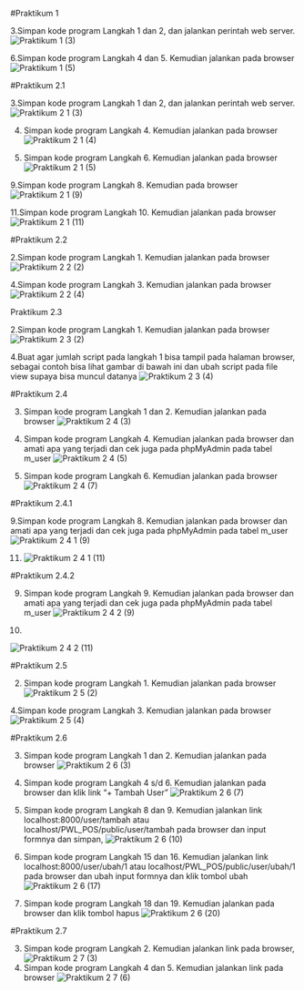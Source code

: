 #Praktikum 1

3.Simpan kode program Langkah 1 dan 2, dan jalankan perintah web server.
![Praktikum 1 (3)](https://github.com/aryawildhani13/PWL2024/assets/91382582/81971cce-9188-4fd2-9f4c-3bf38ed2f8dc)

6.Simpan kode program Langkah 4 dan 5. Kemudian jalankan pada browser
![Praktikum 1 (5)](https://github.com/aryawildhani13/PWL2024/assets/91382582/438fd778-ca18-4d4a-a346-247bcfecde38)

#Praktikum 2.1

3.Simpan kode program Langkah 1 dan 2, dan jalankan perintah web server.
![Praktikum 2 1 (3)](https://github.com/aryawildhani13/PWL2024/assets/91382582/2eeb6ac1-0e57-4737-8b7c-042f1acfff95)

4. Simpan kode program Langkah 4. Kemudian jalankan pada browser
![Praktikum 2 1 (4)](https://github.com/aryawildhani13/PWL2024/assets/91382582/721a1a2c-2752-4306-aaee-7d60d6678aec)

7. Simpan kode program Langkah 6. Kemudian jalankan pada browser 
![Praktikum 2 1 (5)](https://github.com/aryawildhani13/PWL2024/assets/91382582/0072fb43-7d96-4a6b-b76a-52a056cc0e64)

9.Simpan kode program Langkah 8. Kemudian pada browser 
![Praktikum 2 1 (9)](https://github.com/aryawildhani13/PWL2024/assets/91382582/433d0f2f-ba91-4db7-b2c7-20ffeee2dcc3)

11.Simpan kode program Langkah 10. Kemudian jalankan pada browser
![Praktikum 2 1 (11)](https://github.com/aryawildhani13/PWL2024/assets/91382582/d161aa7e-dff8-4557-a279-5415bd8952bd)

#Praktikum 2.2

2.Simpan kode program Langkah 1. Kemudian jalankan pada browser
![Praktikum 2 2 (2)](https://github.com/aryawildhani13/PWL2024/assets/91382582/10286b4f-b48d-4c04-bf2b-ac578883f89d)

4.Simpan kode program Langkah 3. Kemudian jalankan pada browser 
![Praktikum 2 2 (4)](https://github.com/aryawildhani13/PWL2024/assets/91382582/2a02d4d1-9f17-4c9c-904b-1a99190358ce)


Praktikum 2.3

2.Simpan kode program Langkah 1. Kemudian jalankan pada browser 
![Praktikum 2 3 (2)](https://github.com/aryawildhani13/PWL2024/assets/91382582/53f69b6d-042f-4f25-810d-77d21810b744)

4.Buat agar jumlah script pada langkah 1 bisa tampil pada halaman browser, sebagai contoh bisa lihat gambar di bawah ini dan ubah script pada file view supaya bisa muncul datanya
![Praktikum 2 3 (4)](https://github.com/aryawildhani13/PWL2024/assets/91382582/5b90a196-608f-4c26-84ed-cdf52208d815)

#Praktikum 2.4

3. Simpan kode program Langkah 1 dan 2. Kemudian jalankan pada browser 
![Praktikum 2 4 (3)](https://github.com/aryawildhani13/PWL2024/assets/91382582/c23dd063-93a8-4710-b8fe-a6aa385765d4)

5. Simpan kode program Langkah 4. Kemudian jalankan pada browser dan amati apa yang terjadi dan cek juga pada phpMyAdmin pada tabel m_user
![Praktikum 2 4 (5)](https://github.com/aryawildhani13/PWL2024/assets/91382582/bbed0e77-9e06-4c99-8c24-b328fd65bd8c)

7. Simpan kode program Langkah 6. Kemudian jalankan pada browser
![Praktikum 2 4 (7)](https://github.com/aryawildhani13/PWL2024/assets/91382582/52872219-ef1f-464d-903b-88622d9883c4)

#Praktikum 2.4.1

9.Simpan kode program Langkah 8. Kemudian jalankan pada browser dan amati apa yang terjadi dan cek juga pada phpMyAdmin pada tabel m_user
![Praktikum 2 4 1 (9)](https://github.com/aryawildhani13/PWL2024/assets/91382582/2057aad4-f4ae-4251-b8b8-52511f2c2d7f)

11. ![Praktikum 2 4 1 (11)](https://github.com/aryawildhani13/PWL2024/assets/91382582/d1bcc305-3893-4737-adf5-fb442123293c)

#Praktikum 2.4.2

9. Simpan kode program Langkah 9. Kemudian jalankan pada browser dan amati apa yang terjadi dan cek juga pada phpMyAdmin pada tabel m_user
![Praktikum 2 4 2 (9)](https://github.com/aryawildhani13/PWL2024/assets/91382582/e82ede60-ff48-474b-a986-0a9d1836e4d2)

11.
![Praktikum 2 4 2 (11)](https://github.com/aryawildhani13/PWL2024/assets/91382582/ceb86a48-fddc-426d-8aaa-09608ca0a5f2)

#Praktikum 2.5

2. Simpan kode program Langkah 1. Kemudian jalankan pada browser 
![Praktikum 2 5 (2)](https://github.com/aryawildhani13/PWL2024/assets/91382582/e75d1c54-1593-4fe6-b6fd-6a33e42f7d22)

4.Simpan kode program Langkah 3. Kemudian jalankan pada browser 
![Praktikum 2 5 (4)](https://github.com/aryawildhani13/PWL2024/assets/91382582/d6397da4-66a8-4446-a554-fdc41805bdcb)

#Praktikum 2.6

3. Simpan kode program Langkah 1 dan 2. Kemudian jalankan pada browser
![Praktikum 2 6 (3)](https://github.com/aryawildhani13/PWL2024/assets/91382582/e3f1b1af-9187-46b3-b399-d53a06920b04)

7. Simpan kode program Langkah 4 s/d 6. Kemudian jalankan pada browser dan klik link
“+ Tambah User” 
![Praktikum 2 6 (7)](https://github.com/aryawildhani13/PWL2024/assets/91382582/8e2df701-ad3a-4537-8d9c-1a43e93ba1ea)

10. Simpan kode program Langkah 8 dan 9. Kemudian jalankan link localhost:8000/user/tambah atau localhost/PWL_POS/public/user/tambah pada browser dan input formnya dan simpan, 
![Praktikum 2 6 (10)](https://github.com/aryawildhani13/PWL2024/assets/91382582/3e011eb9-9c00-4388-ae06-00b47d36d925)

17. Simpan kode program Langkah 15 dan 16. Kemudian jalankan link localhost:8000/user/ubah/1 atau localhost/PWL_POS/public/user/ubah/1 pada browser dan ubah input formnya dan klik tombol ubah
![Praktikum 2 6 (17)](https://github.com/aryawildhani13/PWL2024/assets/91382582/35ec7770-5bb1-4046-a946-0da4038ae3df)

20. Simpan kode program Langkah 18 dan 19. Kemudian jalankan pada browser dan klik tombol hapus
![Praktikum 2 6 (20)](https://github.com/aryawildhani13/PWL2024/assets/91382582/1e13242a-0ab2-45b9-b668-00051a4e1c5b)

#Praktikum 2.7

3. Simpan kode program Langkah 2. Kemudian jalankan link pada browser,
![Praktikum 2 7 (3)](https://github.com/aryawildhani13/PWL2024/assets/91382582/ab1ecfd7-e848-4245-b0ef-c1b168a92fd6)
6. Simpan kode program Langkah 4 dan 5. Kemudian jalankan link pada browser
![Praktikum 2 7 (6)](https://github.com/aryawildhani13/PWL2024/assets/91382582/b8f3acea-2114-477d-ba25-e4f0f2a79a8a)

